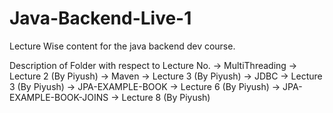 # Java-Backend-Live-1
Lecture Wise content for the java backend dev course.

Description of Folder with respect to Lecture No.
-> MultiThreading ->   Lecture 2 (By Piyush)
-> Maven          ->   Lecture 3 (By Piyush)
-> JDBC           ->   Lecture 3 (By Piyush)
-> JPA-EXAMPLE-BOOK -> Lecture 6 (By Piyush) 
-> JPA-EXAMPLE-BOOK-JOINS -> Lecture 8 (By Piyush)
